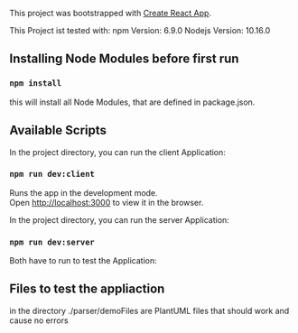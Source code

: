 This project was bootstrapped with [Create React App](https://github.com/facebook/create-react-app).

This Project ist tested with:
npm Version: 6.9.0
Nodejs Version: 10.16.0

## Installing Node Modules before first run

### `npm install`

this will install all Node Modules, that are defined in package.json.


## Available Scripts

In the project directory, you can run the client Application:

### `npm run dev:client`

Runs the app in the development mode.<br />
Open [http://localhost:3000](http://localhost:3000) to view it in the browser.


In the project directory, you can run the server Application:

### `npm run dev:server`


Both have to run to test the Application:


## Files to test the appliaction

in the directory ./parser/demoFiles are PlantUML files that should work and cause no errors


